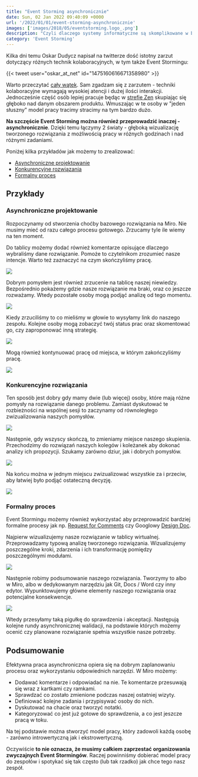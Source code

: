 ```yaml
---
title: "Event Storming asynchronicznie"
date: Sun, 02 Jan 2022 09:40:09 +0000
url: '/2022/01/01/event-storming-asynchronicznie'
images: ['images/2018/05/eventstorming.logo_.png']
description: "Czyli dlaczego systemy informatyczne są skomplikowane w budowie"
category: 'Event Storming'
---
```


Kilka dni temu Oskar Dudycz napisał na twitterze dość istotny zarzut dotyczący różnych technik kolaboracyjnych, w tym także Event Stormingu:

{{< tweet user="oskar_at_net" id="1475160616671358980" >}}

Warto przeczytać [cały wątek](https://twitter.com/oskar_at_net/status/1475153807910879232). Sam zgadzam się z zarzutem - techniki kolaboracyjne wymagają wysokiej atencji i dużej ilości interakcji. Jednocześnie część osób lepiej pracuje będąc w [strefie Zen](https://www.zenprogrammer.org/en/10-rules-of-a-zen-programmer.html) skupiając się głęboko nad danym obszarem produktu. Wmuszając w te osoby w "jeden słuszny" model pracy tracimy stracimy na tym bardzo dużo.

**Na szczęście Event Storming można również przeprowadzić inaczej - asynchronicznie**. Dzięki temu łączymy 2 światy - głęboką wizualizację tworzonego rozwiązania z możliwością pracy w różnych godzinach i nad różnymi zadaniami. 


Poniżej kilka przykładów jak możemy to zrealizować:

- [Asynchroniczne projektowanie](#asynchroniczne-projektowanie)
- [Konkurencyjne rozwiązania](#konkurencyjne-rozwiązania)
- [Formalny proces](#formalny-proces)

## Przykłady

### Asynchroniczne projektowanie

Rozpoczynamy od stworzenia choćby bazowego rozwiązania na Miro. Nie musimy mieć od razu całego procesu gotowego. Zrzucamy tyle ile wiemy na ten moment. 

Do tablicy możemy dodać również komentarze opisujące dlaczego wybraliśmy dane rozwiązanie. Pomoże to  czytelnikom zrozumieć nasze intencje. Warto też zaznaczyć na czym skończyliśmy pracę.

[![](async-1.jpg)](async-1.jpg)

Dobrym pomysłem jest również zrzucenie na tablicę naszej niewiedzy. Bezpośrednio pokażemy gdzie nasze rozwiązanie ma braki, oraz co jeszcze rozważamy. Wtedy pozostałe osoby mogą podjąć analizę od tego momentu.

[![](async-2.png)](async-2.png)

Kiedy zrzuciliśmy to co mieliśmy w głowie to wysyłamy link do naszego zespołu. Kolejne osoby mogą zobaczyć twój status prac oraz skomentować go, czy zaproponować inną strategię. 

[![](async-3.png)](async-3.png)

Mogą również kontynuować pracę od miejsca, w którym zakończyliśmy pracę. 

[![](async-4.jpg)](async-4.jpg)


### Konkurencyjne rozwiązania

Ten sposób jest dobry gdy mamy dwie (lub więcej) osoby, które mają różne pomysły na rozwiązanie danego problemu. Zamiast dyskutować te rozbieżności na wspólnej sesji to zaczynamy od równoległego zwizualizowania naszych pomysłów.

[![](comp-1.jpg)](comp-1.jpg)

Następnie, gdy wszyscy skończą, to zmieniamy miejsce naszego skupienia. Przechodzimy do rozwiązań naszych kolegów i koleżanek aby dokonać analizy ich propozycji. Szukamy zarówno dziur, jak i dobrych pomysłów.  

[![](comp-2.jpg)](comp-2.jpg)

Na końcu można w jednym miejscu zwizualizować wszystkie za i przeciw, aby łatwiej było podjąć ostateczną decyzję.

[![](comp-3.jpg)](comp-3.jpg)

### Formalny proces

Event Stormingu możemy również wykorzystać aby przeprowadzić bardziej formalne procesy jak np. [Request for Comments](https://blog.pragmaticengineer.com/scaling-engineering-teams-via-writing-things-down-rfcs/) czy Googlowy [Design Doc](https://luanjunyi.medium.com/how-do-i-write-engineering-design-docs-in-google-an-example-f19febe0297c).

Najpierw wizualizujemy nasze rozwiązanie w tablicy wirtualnej. Przeprowadzamy typową analizę tworzonego rozwiązania. Wizualizujemy poszczególne kroki, zdarzenia i ich transformację pomiędzy poszczególnymi modułami. 

[![](rfc-1.jpg)](rfc-1.jpg)

Następnie robimy podsumowanie naszego rozwiązania. Tworzymy to albo w Miro, albo w dedykowanym narzędziu jak Git, Docs / Word czy inny edytor. Wypunktowujemy główne elementy naszego rozwiązania oraz potencjalne konsekwencje. 

[![](rfc-2.png)](rfc-2.png)

Wtedy przesyłamy taką pigułkę do sprawdzenia i akceptacji. Następują kolejne rundy asynchronicznej walidacji, na podstawie których możemy ocenić czy planowane rozwiązanie spełnia wszystkie nasze potrzeby.

## Podsumowanie

Efektywna praca asynchroniczna opiera się na dobrym zaplanowaniu procesu oraz wykorzystaniu odpowiednich narzędzi. W Miro możemy:

- Dodawać komentarze i odpowiadać na nie. Te komentarze przesuwają się wraz z kartkami czy ramkami.
- Sprawdzać co zostało zmienione podczas naszej ostatniej wizyty.
- Definiować kolejne zadania i przypisywać osoby do nich.
- Dyskutować na chacie oraz tworzyć notatki.
- Kategoryzować co jest już gotowe do sprawdzenia, a co jest jeszcze pracą w toku.

Na tej podstawie można stworzyć model pracy, który zadowoli każdą osobę - zarówno introwertyczną jak i ekstrowertyczną.

Oczywiście **to nie oznacza, że musimy całkiem zaprzestać organizowania zwyczajnych Event Stormingów**. Raczej powinniśmy dobierać model pracy do zespołów i spotykać się tak często (lub tak rzadko) jak chce tego nasz zespół.